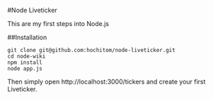 #Node Liveticker

This are my first steps into Node.js

##Installation

    git clone git@github.com:hochitom/node-liveticker.git
    cd node-wiki
    npm install
    node app.js

Then simply open http://localhost:3000/tickers and create your first Liveticker.